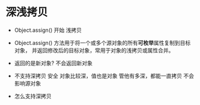 # 深浅拷贝

- Object.assign() 开始
  浅拷贝

- Object.assign() 方法用于将一个或多个源对象的所有**可枚举**属性复制到目标对象，
并返回修改后的目标对象，常用于对象的浅拷贝或属性合并。

- 返回的是新对象?
  不会返回新对象
- 不支持深拷贝
  安全 对象比较深，值也是对象 管他有多深，都能一直拷贝 不会影响源对象
- 怎么支持深拷贝
